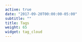```yaml
---
active: true
date: "2017-09-20T00:00:00-05:00"
subtitle: ""
title: Tags
weight: 65
widget: tag_cloud
---
```

